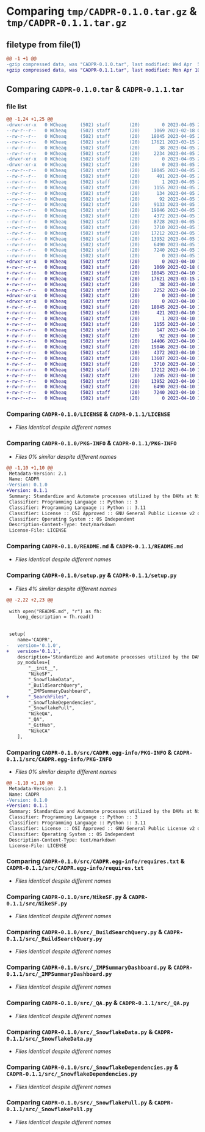 # Comparing `tmp/CADPR-0.1.0.tar.gz` & `tmp/CADPR-0.1.1.tar.gz`

## filetype from file(1)

```diff
@@ -1 +1 @@
-gzip compressed data, was "CADPR-0.1.0.tar", last modified: Wed Apr  5 22:05:10 2023, max compression
+gzip compressed data, was "CADPR-0.1.1.tar", last modified: Mon Apr 10 16:45:28 2023, max compression
```

## Comparing `CADPR-0.1.0.tar` & `CADPR-0.1.1.tar`

### file list

```diff
@@ -1,24 +1,25 @@
-drwxr-xr-x   0 WCheaq     (502) staff       (20)        0 2023-04-05 22:05:10.635559 CADPR-0.1.0/
--rw-r--r--   0 WCheaq     (502) staff       (20)     1069 2023-02-18 07:46:56.000000 CADPR-0.1.0/LICENSE
--rw-r--r--   0 WCheaq     (502) staff       (20)    18045 2023-04-05 22:05:10.635080 CADPR-0.1.0/PKG-INFO
--rw-r--r--   0 WCheaq     (502) staff       (20)    17621 2023-03-15 23:26:31.000000 CADPR-0.1.0/README.md
--rw-r--r--   0 WCheaq     (502) staff       (20)       38 2023-04-05 22:05:10.635727 CADPR-0.1.0/setup.cfg
--rw-r--r--   0 WCheaq     (502) staff       (20)     2234 2023-04-05 22:04:27.000000 CADPR-0.1.0/setup.py
-drwxr-xr-x   0 WCheaq     (502) staff       (20)        0 2023-04-05 22:05:10.631425 CADPR-0.1.0/src/
-drwxr-xr-x   0 WCheaq     (502) staff       (20)        0 2023-04-05 22:05:10.634263 CADPR-0.1.0/src/CADPR.egg-info/
--rw-r--r--   0 WCheaq     (502) staff       (20)    18045 2023-04-05 22:05:10.000000 CADPR-0.1.0/src/CADPR.egg-info/PKG-INFO
--rw-r--r--   0 WCheaq     (502) staff       (20)      401 2023-04-05 22:05:10.000000 CADPR-0.1.0/src/CADPR.egg-info/SOURCES.txt
--rw-r--r--   0 WCheaq     (502) staff       (20)        1 2023-04-05 22:05:10.000000 CADPR-0.1.0/src/CADPR.egg-info/dependency_links.txt
--rw-r--r--   0 WCheaq     (502) staff       (20)     1155 2023-04-05 22:05:10.000000 CADPR-0.1.0/src/CADPR.egg-info/requires.txt
--rw-r--r--   0 WCheaq     (502) staff       (20)      134 2023-04-05 22:05:10.000000 CADPR-0.1.0/src/CADPR.egg-info/top_level.txt
--rw-r--r--   0 WCheaq     (502) staff       (20)       92 2023-04-05 17:14:16.000000 CADPR-0.1.0/src/NikeCA.py
--rw-r--r--   0 WCheaq     (502) staff       (20)     9133 2023-04-05 17:14:16.000000 CADPR-0.1.0/src/NikeQA.py
--rw-r--r--   0 WCheaq     (502) staff       (20)    19846 2023-04-05 17:14:16.000000 CADPR-0.1.0/src/NikeSF.py
--rw-r--r--   0 WCheaq     (502) staff       (20)     4372 2023-04-05 17:14:16.000000 CADPR-0.1.0/src/_BuildSearchQuery.py
--rw-r--r--   0 WCheaq     (502) staff       (20)     8728 2023-04-05 17:14:16.000000 CADPR-0.1.0/src/_GitHub.py
--rw-r--r--   0 WCheaq     (502) staff       (20)     3710 2023-04-05 17:14:16.000000 CADPR-0.1.0/src/_IMPSummaryDashboard.py
--rw-r--r--   0 WCheaq     (502) staff       (20)    17212 2023-04-05 17:14:16.000000 CADPR-0.1.0/src/_QA.py
--rw-r--r--   0 WCheaq     (502) staff       (20)    13952 2023-04-05 17:14:16.000000 CADPR-0.1.0/src/_SnowflakeData.py
--rw-r--r--   0 WCheaq     (502) staff       (20)     6490 2023-04-05 17:14:16.000000 CADPR-0.1.0/src/_SnowflakeDependencies.py
--rw-r--r--   0 WCheaq     (502) staff       (20)     7240 2023-04-05 17:14:16.000000 CADPR-0.1.0/src/_SnowflakePull.py
--rw-r--r--   0 WCheaq     (502) staff       (20)        0 2023-04-05 17:14:16.000000 CADPR-0.1.0/src/__init__.py
+drwxr-xr-x   0 WCheaq     (502) staff       (20)        0 2023-04-10 16:45:28.874560 CADPR-0.1.1/
+-rw-r--r--   0 WCheaq     (502) staff       (20)     1069 2023-02-18 07:46:56.000000 CADPR-0.1.1/LICENSE
+-rw-r--r--   0 WCheaq     (502) staff       (20)    18045 2023-04-10 16:45:28.874052 CADPR-0.1.1/PKG-INFO
+-rw-r--r--   0 WCheaq     (502) staff       (20)    17621 2023-03-15 23:26:31.000000 CADPR-0.1.1/README.md
+-rw-r--r--   0 WCheaq     (502) staff       (20)       38 2023-04-10 16:45:28.874725 CADPR-0.1.1/setup.cfg
+-rw-r--r--   0 WCheaq     (502) staff       (20)     2252 2023-04-10 16:41:41.000000 CADPR-0.1.1/setup.py
+drwxr-xr-x   0 WCheaq     (502) staff       (20)        0 2023-04-10 16:45:28.870559 CADPR-0.1.1/src/
+drwxr-xr-x   0 WCheaq     (502) staff       (20)        0 2023-04-10 16:45:28.873405 CADPR-0.1.1/src/CADPR.egg-info/
+-rw-r--r--   0 WCheaq     (502) staff       (20)    18045 2023-04-10 16:45:28.000000 CADPR-0.1.1/src/CADPR.egg-info/PKG-INFO
+-rw-r--r--   0 WCheaq     (502) staff       (20)      421 2023-04-10 16:45:28.000000 CADPR-0.1.1/src/CADPR.egg-info/SOURCES.txt
+-rw-r--r--   0 WCheaq     (502) staff       (20)        1 2023-04-10 16:45:28.000000 CADPR-0.1.1/src/CADPR.egg-info/dependency_links.txt
+-rw-r--r--   0 WCheaq     (502) staff       (20)     1155 2023-04-10 16:45:28.000000 CADPR-0.1.1/src/CADPR.egg-info/requires.txt
+-rw-r--r--   0 WCheaq     (502) staff       (20)      147 2023-04-10 16:45:28.000000 CADPR-0.1.1/src/CADPR.egg-info/top_level.txt
+-rw-r--r--   0 WCheaq     (502) staff       (20)       92 2023-04-10 16:40:29.000000 CADPR-0.1.1/src/NikeCA.py
+-rw-r--r--   0 WCheaq     (502) staff       (20)    14406 2023-04-10 16:40:29.000000 CADPR-0.1.1/src/NikeQA.py
+-rw-r--r--   0 WCheaq     (502) staff       (20)    19846 2023-04-10 16:40:29.000000 CADPR-0.1.1/src/NikeSF.py
+-rw-r--r--   0 WCheaq     (502) staff       (20)     4372 2023-04-10 16:40:29.000000 CADPR-0.1.1/src/_BuildSearchQuery.py
+-rw-r--r--   0 WCheaq     (502) staff       (20)    13607 2023-04-10 16:40:29.000000 CADPR-0.1.1/src/_GitHub.py
+-rw-r--r--   0 WCheaq     (502) staff       (20)     3710 2023-04-10 16:40:29.000000 CADPR-0.1.1/src/_IMPSummaryDashboard.py
+-rw-r--r--   0 WCheaq     (502) staff       (20)    17212 2023-04-10 16:40:29.000000 CADPR-0.1.1/src/_QA.py
+-rw-r--r--   0 WCheaq     (502) staff       (20)     3205 2023-04-10 16:40:29.000000 CADPR-0.1.1/src/_SearchFiles.py
+-rw-r--r--   0 WCheaq     (502) staff       (20)    13952 2023-04-10 16:40:29.000000 CADPR-0.1.1/src/_SnowflakeData.py
+-rw-r--r--   0 WCheaq     (502) staff       (20)     6490 2023-04-10 16:40:29.000000 CADPR-0.1.1/src/_SnowflakeDependencies.py
+-rw-r--r--   0 WCheaq     (502) staff       (20)     7240 2023-04-10 16:40:29.000000 CADPR-0.1.1/src/_SnowflakePull.py
+-rw-r--r--   0 WCheaq     (502) staff       (20)        0 2023-04-10 16:40:29.000000 CADPR-0.1.1/src/__init__.py
```

### Comparing `CADPR-0.1.0/LICENSE` & `CADPR-0.1.1/LICENSE`

 * *Files identical despite different names*

### Comparing `CADPR-0.1.0/PKG-INFO` & `CADPR-0.1.1/PKG-INFO`

 * *Files 0% similar despite different names*

```diff
@@ -1,10 +1,10 @@
 Metadata-Version: 2.1
 Name: CADPR
-Version: 0.1.0
+Version: 0.1.1
 Summary: Standardize and Automate processes utilized by the DAMs at Nike in CA
 Classifier: Programming Language :: Python :: 3
 Classifier: Programming Language :: Python :: 3.11
 Classifier: License :: OSI Approved :: GNU General Public License v2 or later (GPLv2+)
 Classifier: Operating System :: OS Independent
 Description-Content-Type: text/markdown
 License-File: LICENSE
```

### Comparing `CADPR-0.1.0/README.md` & `CADPR-0.1.1/README.md`

 * *Files identical despite different names*

### Comparing `CADPR-0.1.0/setup.py` & `CADPR-0.1.1/setup.py`

 * *Files 4% similar despite different names*

```diff
@@ -2,22 +2,23 @@
 
 with open("README.md", "r") as fh:
 	long_description = fh.read()
 
 
 setup(
 	name='CADPR',
-	version='0.1.0',
+	version='0.1.1',
 	description='Standardize and Automate processes utilized by the DAMs at Nike in CA',
 	py_modules=[
 		"__init__",
 		"NikeSF",
 		"_SnowflakeData",
 		"_BuildSearchQuery",
 		"_IMPSummaryDashboard",
+		"_SearchFiles",
 		"_SnowflakeDependencies",
 		"_SnowflakePull",
 		"NikeQA",
 		"_QA",
 		"_GitHub",
 		"NikeCA"
 	],
```

### Comparing `CADPR-0.1.0/src/CADPR.egg-info/PKG-INFO` & `CADPR-0.1.1/src/CADPR.egg-info/PKG-INFO`

 * *Files 0% similar despite different names*

```diff
@@ -1,10 +1,10 @@
 Metadata-Version: 2.1
 Name: CADPR
-Version: 0.1.0
+Version: 0.1.1
 Summary: Standardize and Automate processes utilized by the DAMs at Nike in CA
 Classifier: Programming Language :: Python :: 3
 Classifier: Programming Language :: Python :: 3.11
 Classifier: License :: OSI Approved :: GNU General Public License v2 or later (GPLv2+)
 Classifier: Operating System :: OS Independent
 Description-Content-Type: text/markdown
 License-File: LICENSE
```

### Comparing `CADPR-0.1.0/src/CADPR.egg-info/requires.txt` & `CADPR-0.1.1/src/CADPR.egg-info/requires.txt`

 * *Files identical despite different names*

### Comparing `CADPR-0.1.0/src/NikeSF.py` & `CADPR-0.1.1/src/NikeSF.py`

 * *Files identical despite different names*

### Comparing `CADPR-0.1.0/src/_BuildSearchQuery.py` & `CADPR-0.1.1/src/_BuildSearchQuery.py`

 * *Files identical despite different names*

### Comparing `CADPR-0.1.0/src/_IMPSummaryDashboard.py` & `CADPR-0.1.1/src/_IMPSummaryDashboard.py`

 * *Files identical despite different names*

### Comparing `CADPR-0.1.0/src/_QA.py` & `CADPR-0.1.1/src/_QA.py`

 * *Files identical despite different names*

### Comparing `CADPR-0.1.0/src/_SnowflakeData.py` & `CADPR-0.1.1/src/_SnowflakeData.py`

 * *Files identical despite different names*

### Comparing `CADPR-0.1.0/src/_SnowflakeDependencies.py` & `CADPR-0.1.1/src/_SnowflakeDependencies.py`

 * *Files identical despite different names*

### Comparing `CADPR-0.1.0/src/_SnowflakePull.py` & `CADPR-0.1.1/src/_SnowflakePull.py`

 * *Files identical despite different names*

